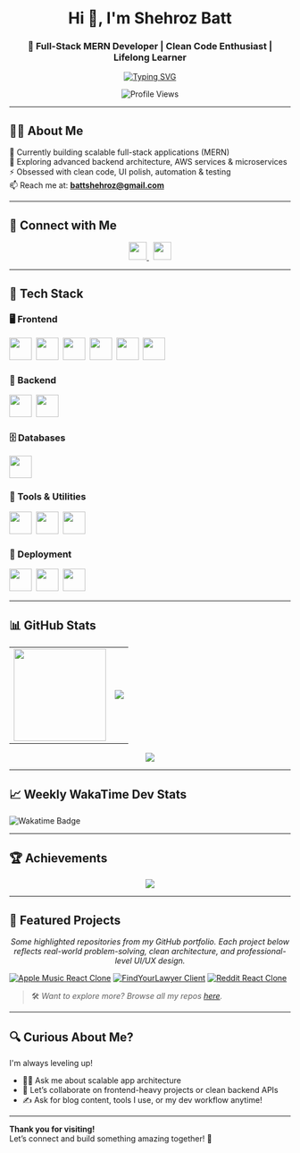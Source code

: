 <h1 align="center">Hi 👋, I'm Shehroz Batt</h1>
<h3 align="center">🚀 Full-Stack MERN Developer | Clean Code Enthusiast | Lifelong Learner</h3>

<p align="center">
  <a href="https://readme-typing-svg.herokuapp.com?font=Fira+Code&duration=2500&pause=1000&center=true&vCenter=true&width=500&lines=Crafting+Modern+Web+Solutions;Solving+Real+World+Problems+with+Code;Consistently+Leveling+Up+Every+Day">
    <img src="https://readme-typing-svg.herokuapp.com?font=Fira+Code&duration=2500&pause=1000&center=true&vCenter=true&width=500&lines=Crafting+Modern+Web+Solutions;Solving+Real+World+Problems+with+Code;Consistently+Leveling+Up+Every+Day" alt="Typing SVG" />
  </a>
</p>

<p align="center">
  <img src="https://komarev.com/ghpvc/?username=shehrozedu&label=Profile+Views&color=brightgreen" alt="Profile Views"/>
</p>

---

## 🧑‍💻 About Me

🔭 Currently building scalable full-stack applications (MERN) <br>
🌱 Exploring advanced backend architecture, AWS services & microservices<br>
⚡ Obsessed with clean code, UI polish, automation & testing<br>
📫 Reach me at: **battshehroz@gmail.com**<br>

---

## 🔗 Connect with Me

<p align="center">
  <a href="https://github.com/ShehrozEdu">
    <img src="https://raw.githubusercontent.com/danielcranney/readme-generator/main/public/icons/socials/github.svg" width="32" />
  </a>
  &nbsp;
  <a href="https://www.linkedin.com/in/shehrozbatt">
    <img src="https://raw.githubusercontent.com/danielcranney/readme-generator/main/public/icons/socials/linkedin.svg" width="32" />
  </a>
</p>

---

## 🧰 Tech Stack

### 🖥️ Frontend



<p align="left">
  <img src="https://cdn.jsdelivr.net/gh/devicons/devicon/icons/html5/html5-original.svg" width="40" />&nbsp;
  <img src="https://cdn.jsdelivr.net/gh/devicons/devicon/icons/css3/css3-original.svg" width="40" />&nbsp;
  <img src="https://cdn.jsdelivr.net/gh/devicons/devicon/icons/javascript/javascript-original.svg" width="40" />&nbsp;
  <img src="https://cdn.jsdelivr.net/gh/devicons/devicon/icons/react/react-original.svg" width="40" />&nbsp;
  <img src="https://www.vectorlogo.zone/logos/tailwindcss/tailwindcss-icon.svg" width="40" />&nbsp;
  <img src="https://cdn.jsdelivr.net/gh/devicons/devicon/icons/bootstrap/bootstrap-original.svg" width="40" />
</p>

### 🔧 Backend


<p align="left">
  <img src="https://cdn.jsdelivr.net/gh/devicons/devicon/icons/nodejs/nodejs-original.svg" width="40" />&nbsp;
  <img src="https://cdn.jsdelivr.net/gh/devicons/devicon/icons/express/express-original.svg" width="40" />
</p>

### 🗄️ Databases


<p align="left">
  <img src="https://cdn.jsdelivr.net/gh/devicons/devicon/icons/mongodb/mongodb-original.svg" width="40" />
</p>


### 🧪 Tools & Utilities


<p align="left">
  <img src="https://www.vectorlogo.zone/logos/getpostman/getpostman-icon.svg" width="40" />&nbsp;
  <img src="https://cdn.jsdelivr.net/gh/devicons/devicon/icons/git/git-original.svg" width="40" />&nbsp;
  <img src="https://cdn.jsdelivr.net/gh/devicons/devicon/icons/linux/linux-original.svg" width="40" />
</p>


### 🚀 Deployment


<p align="left">
  <img src="https://www.vectorlogo.zone/logos/vercel/vercel-icon.svg" width="40" />&nbsp;
  <img src="https://www.vectorlogo.zone/logos/netlify/netlify-icon.svg" width="40" />&nbsp;
  <img src="https://www.vectorlogo.zone/logos/heroku/heroku-icon.svg" width="40" />
</p>

---


## 📊 GitHub Stats

<table align="center">
<tr>
<td>
  <img src="https://github-readme-stats.vercel.app/api?username=shehrozedu&show_icons=true&theme=gruvbox&count_private=true" height="165"/>
</td>
<td>
<img src="https://github-readme-stats.vercel.app/api/top-langs/?username=shehrozedu&layout=compact&theme=gruvbox"/>
</td>
</tr>
</table>

<p align="center">
  <img src="https://github-readme-streak-stats.herokuapp.com/?user=shehrozedu&theme=gruvbox"/>
</p>

---

## 📈 Weekly WakaTime Dev Stats
<td>
  <img src="https://wakatime.com/badge/user/6ee1a302-54a8-4621-b399-9affcdc22e52.svg" alt="Wakatime Badge"/>
</td>
<!--START_SECTION:waka-->
<!-- This section will be automatically updated by the WakaTime GitHub Action -->
<!--END_SECTION:waka-->

---

## 🏆 Achievements

<p align="center">
  <img src="https://github-profile-trophy.vercel.app/?username=shehrozedu&theme=onedark&no-frame=true&row=1&column=6" />
</p>

---

## 📂 Featured Projects

<p align="center"><i>Some highlighted repositories from my GitHub portfolio. Each project below reflects real-world problem-solving, clean architecture, and professional-level UI/UX design.</i></p>

[![Apple Music React Clone](https://github-readme-stats.vercel.app/api/pin/?username=ShehrozEdu&repo=Apple-Music-React-Clone)](https://github.com/ShehrozEdu/Apple-Music-React-Clone)
[![FindYourLawyer Client](https://github-readme-stats.vercel.app/api/pin/?username=ShehrozEdu&repo=FindYourLawyer-client)](https://github.com/ShehrozEdu/FindYourLawyer-client)
[![Reddit React Clone](https://github-readme-stats.vercel.app/api/pin/?username=ShehrozEdu&repo=Reddit-React-Clone)](https://github.com/ShehrozEdu/Reddit-React-Clone)

> 🛠 *Want to explore more? Browse all my repos [here](https://github.com/ShehrozEdu?tab=repositories).*

---

## 🔍 Curious About Me?

I'm always leveling up!  
- 👨‍💻 Ask me about scalable app architecture  
- 🤝 Let’s collaborate on frontend-heavy projects or clean backend APIs  
- ✍️ Ask for blog content, tools I use, or my dev workflow anytime!

---

**Thank you for visiting!**  
Let’s connect and build something amazing together! 🔗
